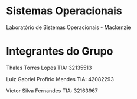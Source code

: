 # Sistemas Operacionais
Laboratório de Sistemas Operacionais - Mackenzie

# Integrantes do Grupo 
 Thales Torres Lopes                 TIA: 32135513
 
 Luiz Gabriel Profirio Mendes        TIA: 42082293
 
 Victor Silva Fernandes              TIA: 32163967

